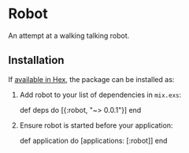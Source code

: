 # Robot

An attempt at a walking talking robot.

## Installation

If [available in Hex](https://hex.pm/docs/publish), the package can be installed as:

  1. Add robot to your list of dependencies in `mix.exs`:

        def deps do
          [{:robot, "~> 0.0.1"}]
        end

  2. Ensure robot is started before your application:

        def application do
          [applications: [:robot]]
        end

